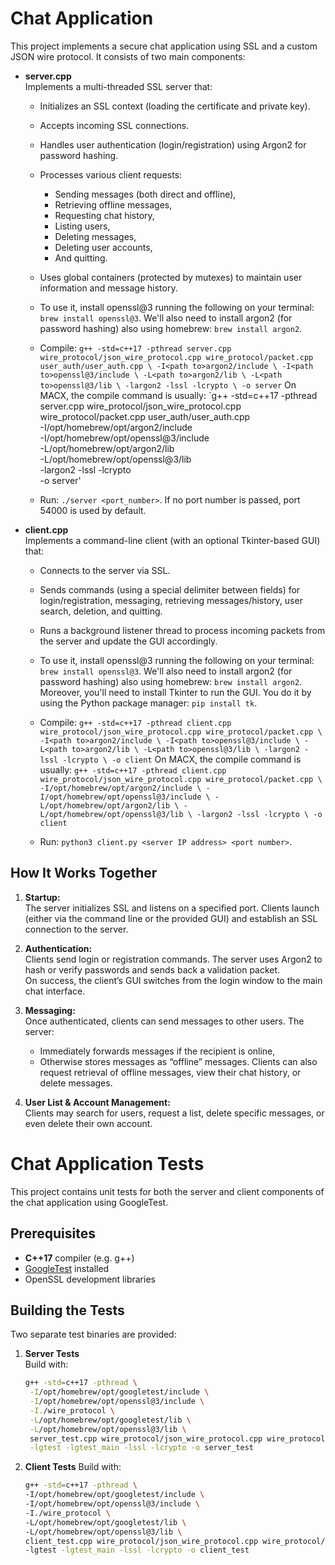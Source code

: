 # Chat Application

This project implements a secure chat application using SSL and a custom JSON wire protocol. It consists of two main components:

- **server.cpp**  
  Implements a multi-threaded SSL server that:
  - Initializes an SSL context (loading the certificate and private key).
  - Accepts incoming SSL connections.
  - Handles user authentication (login/registration) using Argon2 for password hashing.
  - Processes various client requests:
    - Sending messages (both direct and offline),
    - Retrieving offline messages,
    - Requesting chat history,
    - Listing users,
    - Deleting messages,
    - Deleting user accounts,
    - And quitting.
  - Uses global containers (protected by mutexes) to maintain user information and message history.

  - To use it, install openssl@3 running the following on your terminal: `brew install openssl@3`. We'll also need to install argon2 (for password hashing) also using homebrew: `brew install argon2`.
  - Compile: `g++ -std=c++17 -pthread server.cpp wire_protocol/json_wire_protocol.cpp wire_protocol/packet.cpp user_auth/user_auth.cpp \
    -I<path to>argon2/include \
    -I<path to>openssl@3/include \
    -L<path to>argon2/lib \
    -L<path to>openssl@3/lib \
    -largon2 -lssl -lcrypto \
    -o server`
    On MACX, the compile command is usually: `g++ -std=c++17 -pthread server.cpp wire_protocol/json_wire_protocol.cpp wire_protocol/packet.cpp user_auth/user_auth.cpp \
    -I/opt/homebrew/opt/argon2/include \
    -I/opt/homebrew/opt/openssl@3/include \
    -L/opt/homebrew/opt/argon2/lib \
    -L/opt/homebrew/opt/openssl@3/lib \
    -largon2 -lssl -lcrypto \
    -o server'

  - Run: `./server <port_number>`. If no port number is passed, port 54000 is used by default.  

- **client.cpp**  
  Implements a command-line client (with an optional Tkinter-based GUI) that:
  - Connects to the server via SSL.
  - Sends commands (using a special delimiter between fields) for login/registration, messaging, retrieving messages/history, user search, deletion, and quitting.
  - Runs a background listener thread to process incoming packets from the server and update the GUI accordingly.

  - To use it, install openssl@3 running the following on your terminal: `brew install openssl@3`. We'll also need to install argon2 (for password hashing) also using homebrew: `brew install argon2`. Moreover, you'll need to install Tkinter to run the GUI. You do it by using the Python package manager: `pip install tk`. 
  - Compile: `g++ -std=c++17 -pthread client.cpp wire_protocol/json_wire_protocol.cpp wire_protocol/packet.cpp \
    -I<path to>argon2/include \
    -I<path to>openssl@3/include \
    -L<path to>argon2/lib \
    -L<path to>openssl@3/lib \
    -largon2 -lssl -lcrypto \
    -o client` 
    On MACX, the compile command is usually: `g++ -std=c++17 -pthread client.cpp wire_protocol/json_wire_protocol.cpp wire_protocol/packet.cpp \
    -I/opt/homebrew/opt/argon2/include \
    -I/opt/homebrew/opt/openssl@3/include \
    -L/opt/homebrew/opt/argon2/lib \
    -L/opt/homebrew/opt/openssl@3/lib \
    -largon2 -lssl -lcrypto \
    -o client`

  - Run: `python3 client.py <server IP address> <port number>`.  

## How It Works Together

1. **Startup:**  
   The server initializes SSL and listens on a specified port. Clients launch (either via the command line or the provided GUI) and establish an SSL connection to the server.

2. **Authentication:**  
   Clients send login or registration commands. The server uses Argon2 to hash or verify passwords and sends back a validation packet.  
   On success, the client’s GUI switches from the login window to the main chat interface.

3. **Messaging:**  
   Once authenticated, clients can send messages to other users. The server:
   - Immediately forwards messages if the recipient is online,
   - Otherwise stores messages as “offline” messages.
   Clients can also request retrieval of offline messages, view their chat history, or delete messages.

4. **User List & Account Management:**  
   Clients may search for users, request a list, delete specific messages, or even delete their own account.

# Chat Application Tests

This project contains unit tests for both the server and client components of the chat application using GoogleTest.

## Prerequisites

- **C++17** compiler (e.g. g++)
- [GoogleTest](https://github.com/google/googletest) installed
- OpenSSL development libraries

## Building the Tests

Two separate test binaries are provided:

1. **Server Tests**  
   Build with:
   ```bash
   g++ -std=c++17 -pthread \
    -I/opt/homebrew/opt/googletest/include \
    -I/opt/homebrew/opt/openssl@3/include \
    -I./wire_protocol \
    -L/opt/homebrew/opt/googletest/lib \
    -L/opt/homebrew/opt/openssl@3/lib \
    server_test.cpp wire_protocol/json_wire_protocol.cpp wire_protocol/packet.cpp \
    -lgtest -lgtest_main -lssl -lcrypto -o server_test

2. **Client Tests** 
    Build with: 
    ```bash 
    g++ -std=c++17 -pthread \
    -I/opt/homebrew/opt/googletest/include \
    -I/opt/homebrew/opt/openssl@3/include \
    -I./wire_protocol \
    -L/opt/homebrew/opt/googletest/lib \
    -L/opt/homebrew/opt/openssl@3/lib \
    client_test.cpp wire_protocol/json_wire_protocol.cpp wire_protocol/packet.cpp \
    -lgtest -lgtest_main -lssl -lcrypto -o client_test
